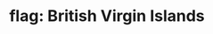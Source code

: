 ---
layout: flags
title: "flag: British Virgin Islands"
emoji: flag_british_virgin_islands
permalink: 🇻🇬.html
image: assets/img/3moji/flag_british_virgin_islands.png
---